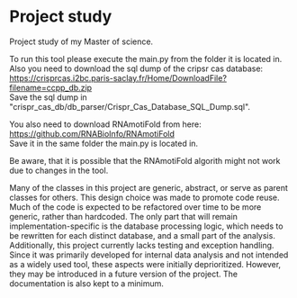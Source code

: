 # Project study
Project study of my Master of science.

To run this tool please execute the main.py from the folder it is located in.   
Also you need to  download the sql dump of the cripsr cas database:  
https://crisprcas.i2bc.paris-saclay.fr/Home/DownloadFile?filename=ccpp_db.zip  
Save the sql dump in "crispr_cas_db/db_parser/Crispr_Cas_Database_SQL_Dump.sql".

You also need to download RNAmotiFold from here:  
https://github.com/RNABioInfo/RNAmotiFold  
Save it in the same folder the main.py is located in. 

Be aware, that it is possible that the RNAmotiFold algorith might not work due to changes in the tool.

Many of the classes in this project are generic, abstract, or serve as parent classes for others. This design choice was made to promote code reuse. Much of the code is expected to be refactored over time to be more generic, rather than hardcoded. The only part that will remain implementation-specific is the database processing logic, which needs to be rewritten for each distinct database, and a small part of the analysis.  
Additionally, this project currently lacks testing and exception handling. Since it was primarily developed for internal data analysis and not intended as a widely used tool, these aspects were initially deprioritized. However, they may be introduced in a future version of the project. The documentation is also kept to a minimum.